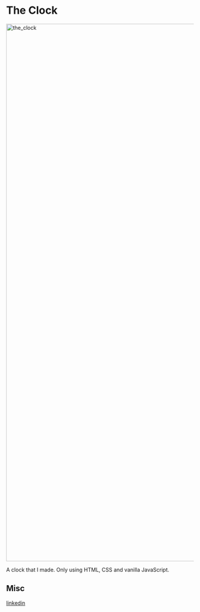 # The Clock

<img width="1439" alt="the_clock" src="https://user-images.githubusercontent.com/47321557/69900064-8a407880-136f-11ea-9a93-de51eb1f0870.png">

A clock that I made. Only using HTML, CSS and vanilla JavaScript.


## Misc

[linkedin](https://www.linkedin.com/in/mickeberg/)
